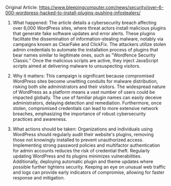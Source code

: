 Original Article: https://www.bleepingcomputer.com/news/security/over-6-000-wordpress-hacked-to-install-plugins-pushing-infostealers/

1) What happened:
The article details a cybersecurity breach affecting over 6,000 WordPress sites, where threat actors install malicious plugins that generate fake software updates and error alerts. These plugins facilitate the dissemination of information-stealing malware, notably via campaigns known as ClearFake and ClickFix. The attackers utilize stolen admin credentials to automate the installation process of plugins that bear names similar to legitimate ones, such as "Wordfence Security Classic." Once the malicious scripts are active, they inject JavaScript scripts aimed at delivering malware to unsuspecting visitors.

2) Why it matters:
This campaign is significant because compromised WordPress sites become unwitting conduits for malware distribution, risking both site administrators and their visitors. The widespread nature of WordPress as a platform means a vast number of users could be impacted globally. The use of familiar plugin names can easily deceive administrators, delaying detection and remediation. Furthermore, once stolen, compromised credentials can lead to more extensive network breaches, emphasizing the importance of robust cybersecurity practices and awareness.

3) What actions should be taken:
Organizations and individuals using WordPress should regularly audit their website's plugins, removing those not knowingly installed to prevent unauthorized access. Implementing strong password policies and multifactor authentication for admin accounts reduces the risk of credential theft. Regularly updating WordPress and its plugins minimizes vulnerabilities. Additionally, deploying automatic plugin and theme updates where possible further tightens security. Keeping an eye on unusual web traffic and logs can provide early indicators of compromise, allowing for faster response and mitigation.